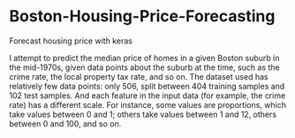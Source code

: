 # Boston-Housing-Price-Forecasting
Forecast housing price with keras

 I attempt to predict the median price of homes in a given Boston suburb in the mid-1970s,
 given data points about the suburb at the time, such as the crime rate, the local property
 tax rate, and so on. The dataset used has  relatively few data points: only 506, split between 404 training samples and 102 test samples.
 And each feature in the input data (for example, the crime rate) has a different scale. For instance,
 some values are proportions, which take values between 0 and 1; others take values between 1 and 12,
 others between 0 and 100, and so on.
